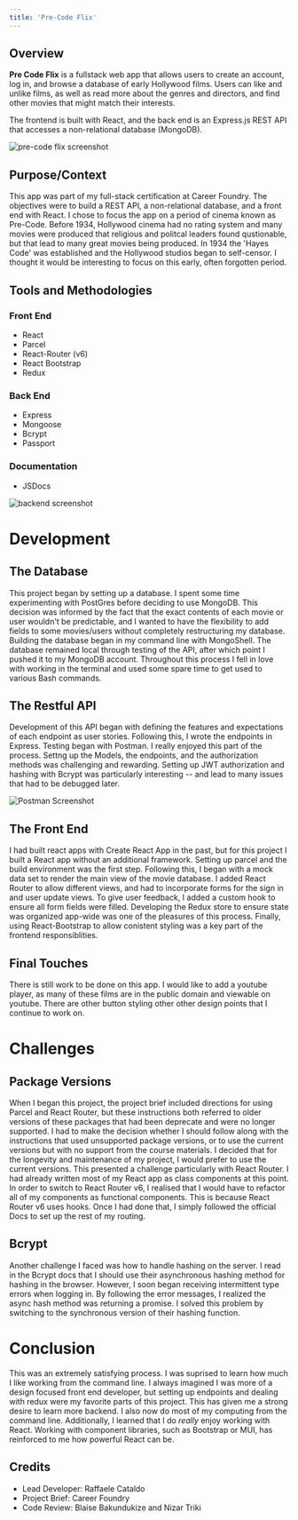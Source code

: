 ```yaml
---
title: 'Pre-Code Flix'
---
```


## Overview

**Pre Code Flix** is a fullstack web app that allows users to create an account, log in, and browse a database of early Hollywood films. Users can like and unlike films, as well as read more about the genres and directors, and find other movies that might match their interests. 

The frontend is built with React, and the back end is an Express.js REST API that accesses a non-relational database (MongoDB).

![pre-code flix screenshot](/movie-app.png)

## Purpose/Context

This app was part of my full-stack certification at Career Foundry. The objectives were to build a REST API, a non-relational database, and a front end with React. 
I chose to focus the app on a period of cinema known as Pre-Code. Before 1934, Hollywood cinema had no rating system and many movies were produced that religious and politcal leaders found qustionable, but that lead to many great movies being produced. In 1934 the 'Hayes Code' was established and the Hollywood studios began to self-censor. I thought it would be interesting to focus on this early, often forgotten period. 

## Tools and Methodologies

### Front End
- React
- Parcel
- React-Router (v6)
- React Bootstrap
- Redux

### Back End
- Express
- Mongoose
- Bcrypt
- Passport 

### Documentation
- JSDocs

![backend screenshot](/api-screenshot.png)

# Development
## The Database
This project began by setting up a database. I spent some time experimenting with PostGres before deciding to use MongoDB. This decision was informed by the fact that the exact contents of each movie or user wouldn't be predictable, and I wanted to have the flexibility to add fields to some movies/users without completely restructuring my database.
Building the database began in my command line with MongoShell. The database remained local through testing of the API, after which point I pushed it to my MongoDB account. 
Throughout this process I fell in love with working in the terminal and used some spare time to get used to various Bash commands. 

## The Restful API 
Development of this API began with defining the features and expectations of each endpoint as user stories. Following this, I wrote the endpoints in Express. Testing began with Postman. I really enjoyed this part of the process. Settng up the Models, the endpoints, and the authorization methods was challenging and rewarding. Setting up JWT authorization and hashing with Bcrypt was particularly interesting -- and lead to many issues that had to be debugged later. 

![Postman Screenshot](/post-new-user.png)

## The Front End 
I had built react apps with Create React App in the past, but for this project I built a React app without an additional framework. Setting up parcel and the build environment was the first step.
Following this, I began with a mock data set to render the main view of the movie database.
I added React Router to allow different views, and had to incorporate forms for the sign in and user update views.
To give user feedback, I added a custom hook to ensure all form fields were filled. 
Developing the Redux store to ensure state was organized app-wide was one of the pleasures of this process.
Finally, using React-Bootstrap to allow conistent styling was a key part of the frontend responsiblities. 


## Final Touches
There is still work to be done on this app. I would like to add a youtube player, as many of these films are in the public domain and viewable on youtube. There are other button styling other other design points that I continue to work on.

# Challenges
## Package Versions 
When I began this project, the project brief included directions for using Parcel and React Router, but these instructions both referred to older versions of these packages that had been deprecate and were no longer supported.
I had to make the decision whether I should follow along with the instructions that used unsupported package versions, or to use the current versions but with no support from the course materials. 
I decided that for the longevity and maintenance of my project, I would prefer to use the current versions.
This presented a challenge particularly with React Router.
I had already written most of my React app as class components at this point. In order to switch to React Router v6, I realised that I would have to refactor all of my components as functional components. This is because React Router v6 uses hooks. 
Once I had done that, I simply followed the official Docs to set up the rest of my routing. 

## Bcrypt
Another challenge I faced was how to handle hashing on the server. I read in the Bcrypt docs that I should use their asynchronous hashing method for hashing in the browser. 
However, I soon began receiving intermittent type errors when logging in. By following the error messages, I realized the async hash method was returning a promise. I solved this problem by switching to the synchronous version of their hashing function.

# Conclusion
This was an extremely satisfying process. I was suprised to learn how much I like working from the command line. I always imagined I was more of a design focused front end developer, but setting up endpoints and dealing with redux were my favorite parts of this project. This has given me a strong desire to learn more backend. I also now do most of my computing from the command line. 
Additionally, I learned that I do *really* enjoy working with React.
Working with component libraries, such as Bootstrap or MUI, has reinforced to me how powerful React can be.


## Credits
- Lead Developer: Raffaele Cataldo
- Project Brief: Career Foundry
- Code Review: Blaise Bakundukize and Nizar Triki

